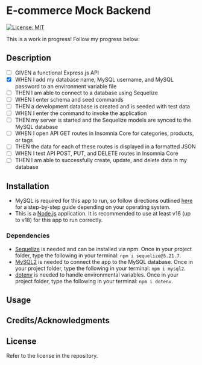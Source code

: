 # E-commerce Mock Backend

[![License: MIT](https://img.shields.io/badge/License-MIT-yellow.svg)](https://opensource.org/licenses/MIT)

This is a work in progress! Follow my progress below:

## Description

- [ ] GIVEN a functional Express.js API
- [x] WHEN I add my database name, MySQL username, and MySQL password to an environment variable file
- [ ] THEN I am able to connect to a database using Sequelize
- [ ] WHEN I enter schema and seed commands
- [ ] THEN a development database is created and is seeded with test data
- [ ] WHEN I enter the command to invoke the application
- [ ] THEN my server is started and the Sequelize models are synced to the MySQL database
- [ ] WHEN I open API GET routes in Insomnia Core for categories, products, or tags
- [ ] THEN the data for each of these routes is displayed in a formatted JSON
- [ ] WHEN I test API POST, PUT, and DELETE routes in Insomnia Core
- [ ] THEN I am able to successfully create, update, and delete data in my database

## Installation

- MySQL is required for this app to run, so follow directions outlined [here](https://coding-boot-camp.github.io/full-stack/mysql/mysql-installation-guide) for a step-by-step guide depending on your operating system.
- This is a [Node.js](https://nodejs.org/en) application. It is recommended to use at least v16 (up to v18) for this app to run correctly.

### Dependencies

- [Sequelize](https://sequelize.org/) is needed and can be installed via npm. Once in your project folder, type the following in your terminal: `npm i sequelize@5.21.7`.
- [MySQL2](https://www.npmjs.com/package/mysql2) is needed to connect the app to the MySQL database. Once in your project folder, type the following in your terminal: `npm i mysql2`.
- [dotenv](https://www.npmjs.com/package/dotenv) is needed to handle environmental variables. Once in your project folder, type the following in your terminal: `npm i dotenv`.

## Usage

## Credits/Acknowledgments

## License

Refer to the license in the repository.

